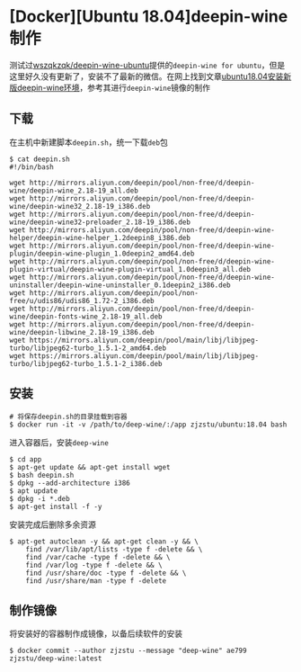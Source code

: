 
# [Docker][Ubuntu 18.04]deepin-wine制作

测试过[wszqkzqk/deepin-wine-ubuntu](https://github.com/wszqkzqk/deepin-wine-ubuntu)提供的`deepin-wine for ubuntu`，但是这里好久没有更新了，安装不了最新的微信。在网上找到文章[ubuntu18.04安装新版deepin-wine环境](https://forum.ubuntu.org.cn/viewtopic.php?f=73&p=3217021&sid=6194a64cefc1f4c5ac43dcd8729ca3c8)，参考其进行`deepin-wine`镜像的制作

## 下载

在主机中新建脚本`deepin.sh`，统一下载`deb`包

```
$ cat deepin.sh 
#!/bin/bash

wget http://mirrors.aliyun.com/deepin/pool/non-free/d/deepin-wine/deepin-wine_2.18-19_all.deb
wget http://mirrors.aliyun.com/deepin/pool/non-free/d/deepin-wine/deepin-wine32_2.18-19_i386.deb
wget http://mirrors.aliyun.com/deepin/pool/non-free/d/deepin-wine/deepin-wine32-preloader_2.18-19_i386.deb
wget http://mirrors.aliyun.com/deepin/pool/non-free/d/deepin-wine-helper/deepin-wine-helper_1.2deepin8_i386.deb
wget http://mirrors.aliyun.com/deepin/pool/non-free/d/deepin-wine-plugin/deepin-wine-plugin_1.0deepin2_amd64.deb
wget http://mirrors.aliyun.com/deepin/pool/non-free/d/deepin-wine-plugin-virtual/deepin-wine-plugin-virtual_1.0deepin3_all.deb
wget http://mirrors.aliyun.com/deepin/pool/non-free/d/deepin-wine-uninstaller/deepin-wine-uninstaller_0.1deepin2_i386.deb
wget http://mirrors.aliyun.com/deepin/pool/non-free/u/udis86/udis86_1.72-2_i386.deb
wget http://mirrors.aliyun.com/deepin/pool/non-free/d/deepin-wine/deepin-fonts-wine_2.18-19_all.deb
wget http://mirrors.aliyun.com/deepin/pool/non-free/d/deepin-wine/deepin-libwine_2.18-19_i386.deb
wget https://mirrors.aliyun.com/deepin/pool/main/libj/libjpeg-turbo/libjpeg62-turbo_1.5.1-2_amd64.deb
wget https://mirrors.aliyun.com/deepin/pool/main/libj/libjpeg-turbo/libjpeg62-turbo_1.5.1-2_i386.deb
```

## 安装

```
# 将保存deepin.sh的目录挂载到容器
$ docker run -it -v /path/to/deep-wine/:/app zjzstu/ubuntu:18.04 bash
```

进入容器后，安装`deep-wine`

```
$ cd app
$ apt-get update && apt-get install wget
$ bash deepin.sh
$ dpkg --add-architecture i386
$ apt update
$ dpkg -i *.deb
$ apt-get install -f -y
```

安装完成后删除多余资源

```
$ apt-get autoclean -y && apt-get clean -y && \
	find /var/lib/apt/lists -type f -delete && \
	find /var/cache -type f -delete && \
	find /var/log -type f -delete && \
	find /usr/share/doc -type f -delete && \
	find /usr/share/man -type f -delete
```

## 制作镜像

将安装好的容器制作成镜像，以备后续软件的安装

```
$ docker commit --author zjzstu --message "deep-wine" ae799 zjzstu/deep-wine:latest
```